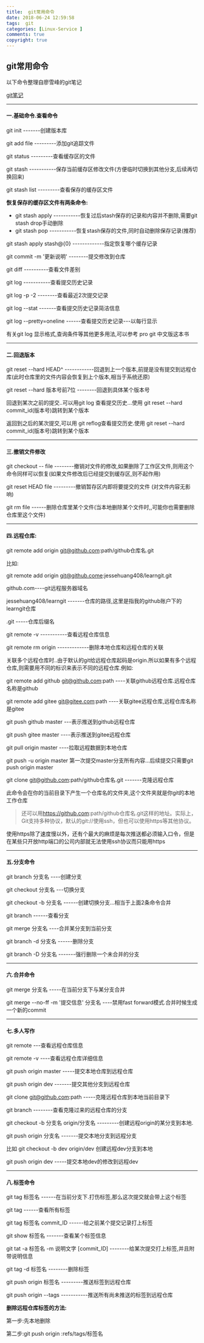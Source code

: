 ```yaml
---
title:  git常用命令
date: 2018-06-24 12:59:58
tags:  git
categories: [Linux-Service ]
comments: true
copyright: true
---
```


## git常用命令



以下命令整理自廖雪峰的git笔记

[git笔记](https://www.liaoxuefeng.com/wiki/0013739516305929606dd18361248578c67b8067c8c017b000)

---

#### 一.基础命令.查看命令

git init  -------创建版本库

git add file  ---------添加git追踪文件

git status    ---------查看缓存区的文件

git stash    -----------保存当前缓存区修改文件(方便临时切换到其他分支,后续再切换回来)

git stash list  ---------查看保存的缓存区文件

<!--more-->

**恢复保存的缓存区文件有两条命令:**

- git stash apply -----------恢复过后stash保存的记录和内容并不删除,需要git stash drop手动删除
- git stash pop   -----------恢复stash保存的文件,同时自动删除保存记录(推荐)

git stash apply stash@{0} -------------指定恢复哪个缓存记录

git commit -m '更新说明'  --------提交修改到仓库

git diff        ----------查看文件差别

git log       -----------查看提交历史记录

git log -p -2  --------查看最近2次提交记录

git log --stat  -------查看提交历史记录简洁信息

git log --pretty=oneline ------查看提交历史记录---以每行显示

有关git log 显示格式,查询条件等其他更多用法,可以参考 pro git 中文版这本书

----

#### 二.回退版本

git reset --hard HEAD^   ------------回退到上一个版本,前提是没有提交到远程仓库(此时仓库里的文件内容会恢复到上个版本,相当于系统还原)

git reset --hard 版本号前7位  --------回退到具体某个版本号

回退到某次之前的提交..可以用git log 查看提交历史...使用 git reset --hard commit_id(版本号)跳转到某个版本

返回到之后的某次提交,可以用 git reflog查看提交历史.使用 git reset --hard commit_id(版本号)跳转到某个版本

----



#### 三.撤销文件修改

git checkout -- file    --------撤销对文件的修改,如果删除了工作区文件,则用这个命令同样可以恢复(如果文件修改后已经提交到缓存区,则不起作用)

git reset HEAD file   ---------撤销暂存区内即将要提交的文件 (对文件内容无影响)

git rm file  ------删除仓库里某个文件(当本地删除某个文件时,,可能你也需要删除仓库里这个文件)

------

#### 四.远程仓库:

git remote add origin git@github.com:path/github仓库名.git

比如:

git remote add origin git@github.come:jessehuang408/learngit.git

github.com----git远程服务器域名

jessehuang408/learngit -------仓库的路径,这里是指我的github账户下的learngit仓库

.git -----仓库后缀名

git remote -v   -----------查看远程仓库信息

git remote rm origin -------------删除本地仓库和远程仓库的关联

关联多个远程仓库时..由于默认的git给远程仓库起码是origin.所以如果有多个远程仓库,则需要用不同的标识来表示不同的远程仓库.例如:

git remote add github  git@github.com:path   ----关联github远程仓库.远程仓库名称是github

git remote add gitee   git@gitee.com:path    ----关联gitee远程仓库,远程仓库名称是gitee

git push github master ---表示推送到github远程仓库

git push gitee master  ----表示推送到gitee远程仓库

git pull origin master ----拉取远程数据到本地仓库

git push -u origin master 第一次提交master分支所有内容...后续提交只需要git push origin master

git clone  [git@github.com](mailto:git@github.com):path/github仓库名.git -------克隆远程仓库

此命令会在你的当前目录下产生一个仓库名的文件夹,这个文件夹就是你git的本地工作仓库

> 还可以用[https://](https://github.com/michaelliao/gitskills.git)[github.com](mailto:git@github.com):path/github仓库名.git这样的地址。实际上，Git支持多种协议，默认的git://使用ssh，但也可以使用https等其他协议。

使用https除了速度慢以外，还有个最大的麻烦是每次推送都必须输入口令，但是在某些只开放http端口的公司内部就无法使用ssh协议而只能用https

------

#### 五.分支命令 

git branch 分支名 ----创建分支

git checkout 分支名   ---切换分支

git checkout -b 分支名  ------创建切换分支...相当于上面2条命令合并

git branch   ------查看分支

git merge 分支名  ----合并某分支到当前分支

git branch -d 分支名  ------删除分支

git branch -D 分支名 -------强行删除一个未合并的分支

------

#### 六.合并命令

git merge 分支名   -----在当前分支下与某分支合并

git merge --no-ff -m '提交信息' 分支名 ----禁用fast forward模式.合并时候生成一个新的commit

------

#### 七.多人写作

git remote ---查看远程仓库信息

git remote -v ----查看远程仓库详细信息

git push origin master -----提交本地仓库到远程仓库

git push origin dev -------提交其他分支到远程仓库

git clone git@github.com:path -----克隆远程仓库到本地当前目录下

git branch  --------查看克隆过来的远程仓库的分支

git checkout -b 分支名 origin/分支名  ---------创建远程origin的某分支到本地.

git push origin 分支名  -------提交本地分支到远程分支

比如 git checkout -b dev origin/dev  创建远程dev分支到本地

git push origin dev -----提交本地dev的修改到远程dev

------

#### 八.标签命令

git tag 标签名                                                  ------在当前分支下.打伤标签,那么这次提交就会带上这个标签

git tag                                                             ------查看所有标签

git tag 标签名 commit_ID                             ------给之前某个提交记录打上标签

git show 标签名                                               -------查看某个标签信息

git tat -a 标签名 -m 说明文字  [commit_ID] --------给某次提交打上标签,并且附带说明信息

git tag -d 标签名                                              --------删除标签

git push origin 标签名                                   ---------推送标签到远程仓库

git push  origin --tags                                 -----------推送所有尚未推送的标签到远程仓库

**删除远程仓库标签的方法:** 

第一步:先本地删除

第二步:git push origin :refs/tags/标签名